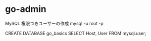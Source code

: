 # go-admin

MySQL
権限つきユーザーの作成
mysql -u root -p

CREATE DATABASE go_basics
SELECT Host, User FROM mysql.user;
